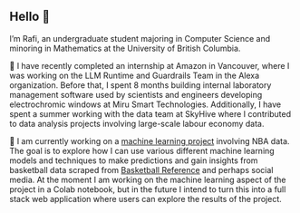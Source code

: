 ## Hello 👋

I’m Rafi, an undergraduate student majoring in Computer Science and minoring in Mathematics at the University of British Columbia. 

🌱 I have recently completed an internship at Amazon in Vancouver, where I was working on the LLM Runtime and Guardrails Team in the Alexa organization. Before that, I spent 8 months building internal laboratory management software used by scientists and engineers developing electrochromic windows at Miru Smart Technologies. Additionally, I have spent a summer working with the data team at SkyHive where I contributed to data analysis projects involving large-scale labour economy data.

🏀 I am currently working on a [machine learning project](https://github.com/rafiarnouk/nba-ml-analysis) involving NBA data. The goal is to explore how I can use various different machine learning models and techniques to make predictions and gain insights from basketball data scraped from [Basketball Reference](https://www.basketball-reference.com/) and perhaps social media. At the moment I am working on the machine learning aspect of the project in a Colab notebook, but in the future I intend to turn this into a full stack web application where users can explore the results of the project.

<!--
I am passionate about the field of machine learning and its potential to positively impact all corners of our lives. I am taking various steps to expand my experience in the area, including minoring in mathematics and working on a personal project involving the development of machine learning models based on NBA statistics. 

Outside of machine learning and full stack software development, I am interested in topics including discrete math, logic, sports analytics, and more.
--!>
<!--
**rafiarnouk/rafiarnouk** is a ✨ _special_ ✨ repository because its `README.md` (this file) appears on your GitHub profile.

Here are some ideas to get you started:

- 🔭 I’m currently working on ...
- 🌱 I’m currently learning ...
- 👯 I’m looking to collaborate on ...
- 🤔 I’m looking for help with ...
- 💬 Ask me about ...
- 📫 How to reach me: ...
- 😄 Pronouns: ...
- ⚡ Fun fact: ...
-->

